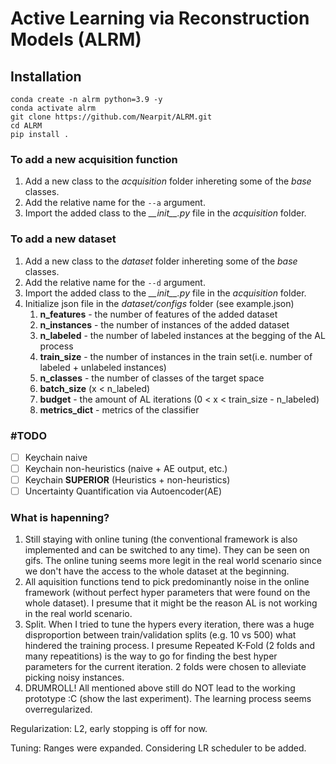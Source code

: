 # Active Learning via Reconstruction Models (ALRM)

## Installation

```
conda create -n alrm python=3.9 -y
conda activate alrm  
git clone https://github.com/Nearpit/ALRM.git
cd ALRM
pip install .
```

### To add a new acquisition function

1. Add a new class to the _acquisition_ folder inhereting some of the _base_ classes.
2. Add the relative name for the `--a` argument.
3. Import the added class to the _\_\_init\_\_.py_ file in the _acquisition_ folder.

### To add a new dataset

1. Add a new class to the _dataset_ folder inhereting some of the _base_ classes.
2. Add the relative name for the `--d` argument.
3. Import the added class to the _\_\_init\_\_.py_ file in the _acquisition_ folder.
4. Initialize json file in the _dataset/configs_ folder (see example.json)
   1. __n_features__ - the number of features of the added dataset
   2. __n_instances__ - the number of instances of the added dataset
   3. __n_labeled__ - the number of labeled instances at the begging of the AL process
   4. __train_size__ - the number of instances in the train set(i.e. number of labeled  + unlabeled instances)
   5. __n_classes__ - the number of classes of the target space
   6. __batch_size__ (x < n_labeled)
   7. __budget__ - the amount of AL iterations (0 < x < train_size - n_labeled)
   8. __metrics_dict__ - metrics of the classifier

### \#TODO
- [ ] Keychain naive
- [ ] Keychain non-heuristics (naive + AE output, etc.)
- [ ] Keychain __SUPERIOR__ (Heuristics + non-heuristics)
- [ ] Uncertainty Quantification via Autoencoder(AE)

### What is hapenning?

1. Still staying with online tuning (the conventional framework is also implemented and can be switched to any time). They can be seen on gifs. The online tuning seems more legit in the real world scenario since we don't have the access to the whole dataset at the beginning.
2. All aquisition functions tend to pick predominantly noise in the online framework (without perfect hyper parameters that were found on the whole dataset). I presume that it might be the reason AL is not working in the real world scenario.
3. Split. When I tried to tune the hypers every iteration, there was a huge disproportion between train/validation splits (e.g. 10 vs 500) what hindered the training process. I presume Repeated K-Fold (2 folds and many repeatitions) is the way to go for finding the best hyper parameters for the current iteration. 2 folds were chosen to alleviate picking noisy instances.
4. DRUMROLL! All mentioned above still do NOT lead to the working prototype :C (show the last experiment). The learning process seems overregularized.

Regularization:
L2, early stopping is off for now.

Tuning:
Ranges were expanded.
Considering LR scheduler to be added.

